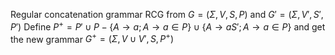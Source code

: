 Regular concatenation grammar RCG from $G=(\Sigma,V,S,P)$ and $G'=(\Sigma,V',S',P')$
Define $P^+=P'\cup P-\{ A\to a; A\to a\in P \}\cup \{ A\to aS';A\to a\in P \}$
and get the new grammar $G^+ =(\Sigma,V\cup V',S,P^+)$